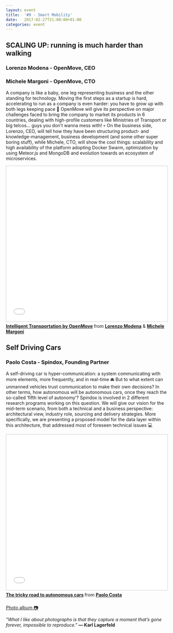```yaml
---
layout: event
title:  '#9 - Smart Mobility'
date:   2017-02-27T21:00:00+01:00
categories: event
---
```


## SCALING UP: running is much harder than walking
### Lorenzo Modena - OpenMove, CEO
### Michele Margoni - OpenMove, CTO

A company is like a baby, one leg representing business and the other standing for technology. Moving the first steps as a startup is hard, accelerating to run as a company is even harder: you have to grow up with both legs keeping pace 🏃
OpenMove will give its perspective on major challenges faced to bring the company to market its products in 6 countries, dealing with high-profile customers like Ministries of Transport or big telcos… guys you don’t wanna mess with! 💀
On the business side, Lorenzo, CEO, will tell how they have been structuring product- and knowledge-management, business development (and some other super boring stuff), while Michele, CTO, will show the cool things: scalability and high availability of the platform adopting Docker Swarm, optimization by using Meteor.js and MongoDB and evolution towards an ecosystem of microservices.

<iframe src="//www.slideshare.net/slideshow/embed_code/key/6pnKMgv3u19McP" width="595" height="485" frameborder="0" marginwidth="0" marginheight="0" scrolling="no" style="border:1px solid #CCC; border-width:1px; margin-bottom:5px; max-width: 100%;" allowfullscreen>
</iframe>
<div style="margin-bottom:5px">
<strong>
<a href="//www.slideshare.net/speckandtech/intelligent-transportation-by-openmove" title="Intelligent Transportation by OpenMove" target="_blank">Intelligent Transportation by OpenMove</a>
</strong> from <strong><a target="_blank" href="//www.linkedin.com/in/lorenzomodena/">Lorenzo Modena</a></strong> &amp; <strong><a target="_blank" href="//www.linkedin.com/in/michelemargoni/">Michele Margoni</a></strong>
</div>

## Self Driving Cars
### Paolo Costa - Spindox, Founding Partner


A self-driving car is hyper-communication: a system communicating with more elements, more frequently, and in real-time 🚘 But to what extent can unmanned vehicles trust communication to make their own decisions? In other terms, how autonomous will be autonomous cars, once they reach the so-called ‘fifth level of autonomy’?
Spindox is involved in 2 different research programs working on this question. We will give our vision for the mid-term scenario, from both a technical and a business perspective: architectural view, industry role, sourcing and delivery strategies. More specifically, we are presenting a proposed model for the data layer within this architecture, that addressed most of foreseen technical issues 💻

<iframe src="//www.slideshare.net/slideshow/embed_code/key/26cILQYoLTKUtI" width="595" height="485" frameborder="0" marginwidth="0" marginheight="0" scrolling="no" style="border:1px solid #CCC; border-width:1px; margin-bottom:5px; max-width: 100%;" allowfullscreen>
</iframe>
<div style="margin-bottom:5px">
<strong>
<a href="//www.slideshare.net/speckandtech/the-tricky-road-to-autonomous-cars" title="The tricky road to autonomous cars" target="_blank">The tricky road to autonomous cars</a>
</strong> from <strong><a target="_blank" href="https://www.linkedin.com/in/paolocostaprofile/">Paolo Costa</a></strong>
</div>
<br>
<section class ="center">
<a id="fb_photo_album" class="btn-facebook" target="_blank" href="//www.facebook.com/media/set/?set=a.635296280001664.1073741838.476076519256975&type=1&l=1d01643561">Photo album &#128247;</a>

*"What I like about photographs is that they capture a moment that’s gone forever, impossible to reproduce."*
**― Karl Lagerfeld**
</section>

